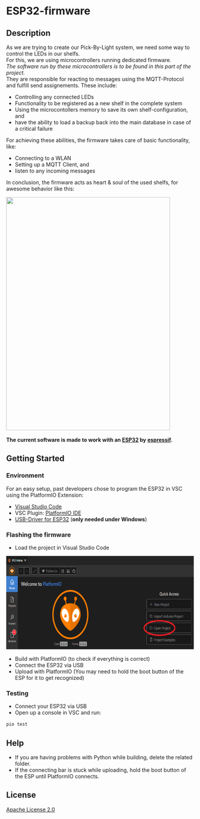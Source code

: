 # ESP32-firmware

## Description

As we are trying to create our Pick-By-Light system, we need some way to control the LEDs in our shelfs.  
For this, we are using microcontrollers running dedicated firmware.  
_The software run by these microcontrollers is to be found in this part of the project._  
They are responsible for reacting to messages using the MQTT-Protocol and fulfill send assignements.
These include:
* Controlling any connected LEDs
* Functionality to be registered as a new shelf in the complete system
* Using the microcontollers memory to save its own shelf-configuration, and
* have the ability to load a backup back into the main database in case of a critical failure  
  
For achieving these abilities, the firmware takes care of basic functionality, like:
* Connecting to a WLAN
* Setting up a MQTT Client, and
* listen to any incoming messages

In conclusion, the firmware acts as heart & soul of the used shelfs, for awesome behavior like this:  
  
<img src="Showcase.gif" width="440" height="625"/>
  
**The current software is made to work with an [ESP32](https://www.espressif.com/en/products/socs/esp32) by [espressif](https://www.espressif.com/en).**

## Getting Started

### Environment

For an easy setup, past developers chose to program the ESP32 in VSC using the PlatformIO Extension:
* [Visual Studio Code](https://code.visualstudio.com/)
* VSC Plugin: [PlatformIO IDE](https://platformio.org/platformio-ide)
* [USB-Driver for ESP32](https://www.silabs.com/developers/usb-to-uart-bridge-vcp-drivers) (**only needed under Windows**) 

### Flashing the firmware

* Load the project in Visual Studio Code
<img src="Instructions/OpenProject.png" width="700" height="250"/>

* Build with PlatformIO (to check if everything is correct)
* Connect the ESP32 via USB
* Upload with PlatformIO (You may need to hold the boot button of the ESP for it to get recognized)

### Testing

* Connect your ESP32 via USB
* Open up a console in VSC and run:
```bash
pio test
```

## Help

* If you are having problems with Python while building, delete the related folder.
* If the connecting bar is stuck while uploading, hold the boot button of the ESP until PlatformIO connects.

## License

[Apache License 2.0](https://www.tldrlegal.com/l/apache2)
